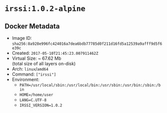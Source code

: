 # `irssi:1.0.2-alpine`

## Docker Metadata

- Image ID: `sha256:8a928e996fc424016a7dea6bdb77785d0f211d16fd5a12539a9afff9d5f6e39c`
- Created: `2017-05-10T21:45:23.007911462Z`
- Virtual Size: ~ 67.62 Mb  
  (total size of all layers on-disk)
- Arch: `linux`/`amd64`
- Command: `["irssi"]`
- Environment:
  - `PATH=/usr/local/sbin:/usr/local/bin:/usr/sbin:/usr/bin:/sbin:/bin`
  - `HOME=/home/user`
  - `LANG=C.UTF-8`
  - `IRSSI_VERSION=1.0.2`
